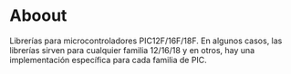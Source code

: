 # Aboout
Librerías para microcontroladores PIC12F/16F/18F. En algunos casos, las librerías sirven para cualquier familia 12/16/18 y en otros, hay una implementación específica para cada familia de PIC.
